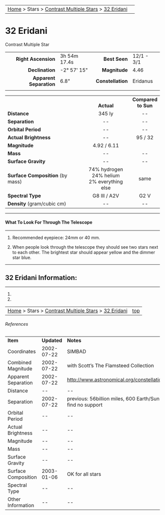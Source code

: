 |    |    |
|:---|---:|
|[Home](/notes/#object-notes) > Stars > [Contrast Multiple Stars](../!contrast-multiple-star-info) > [32 Eridani](#32-eridani)|  |

# 32 Eridani
Contrast Multiple Star

|   |   |   |   |
|--:|:--|--:|:--|
|**Right Ascension**|3h 54m 17.4s|**Best Seen**|12/1 - 3/1|
|**Declination**|-2&deg; 57' 15"|**Magnitude**|4.46|
|**Apparent Separation**| 6.8" |**Constellation**|Eridanus|
|   |   |   |   |


|   |   |   |
|---|:---:|:---:|
|   | <br/>**Actual**| **Compared<br/>to Sun** |
|**Distance** | 345 ly | -- |
|**Separation** | -- | -- |
|**Orbital Period** | -- | -- |
|**Actual Brightness**	 | --	 | 95 / 32 |
|**Magnitude** | 4.92 / 6.11 |   |
|**Mass**	             | -- | -- |
|**Surface Gravity**	 | -- | -- |
|**Surface Composition** (by mass) |74% hydrogen<br/>24% helium<br/>2% everything else| same |
|**Spectral Type**       | G8 III / A2V | G2 V | 
|**Density** (gram/cubic cm) | -- | -- | 

---
#### What To Look For Through The Telescope
---

1.  Recommended eyepiece: 24mm or 40 mm.

1.  When people look through the telescope they should see two stars next to each other.  The brightest star should appear yellow and the dimmer star blue.

---
## 32 Eridani Information:
---

1.  	

1.   

|    |    |
|:---|---:|
|[Home](/notes/#object-notes) > Stars > [Contrast Multiple Stars](../!contrast-multiple-star-info) > [32 Eridani](#32-eridani)| [top](#32-eridani) |

###### References

|   |   |   |
|---|---|---|
|**Item**|**Updated**|**Notes**| 
|Coordinates|2002-07-22|SIMBAD|
|Combined Magnitude|2002-07-22|with Scott’s The Flamsteed Collection|
|Apparent Separation|2002-07-22|<http://www.astronomical.org/constellations/eri.html>|
|Distance| -- | -- |
|Separation|2002-07-22|previous: 56billion miles, 600 Earth/Sun – BUT can find no support|
|Orbital Period	| -- | -- | 
|Actual Brightness| -- | -- |
|Magnitude| -- | -- |
|Mass| -- | -- |
|Surface Gravity| -- | -- |
|Surface Composition|2003-01-06|OK for all stars|
|Spectral Type| -- | -- |
|Other Information| -- | -- |

